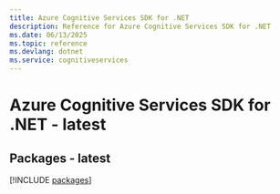 ```yaml
---
title: Azure Cognitive Services SDK for .NET
description: Reference for Azure Cognitive Services SDK for .NET
ms.date: 06/13/2025
ms.topic: reference
ms.devlang: dotnet
ms.service: cognitiveservices
---
```

# Azure Cognitive Services SDK for .NET - latest
## Packages - latest
[!INCLUDE [packages](cognitive-services-index.md)]